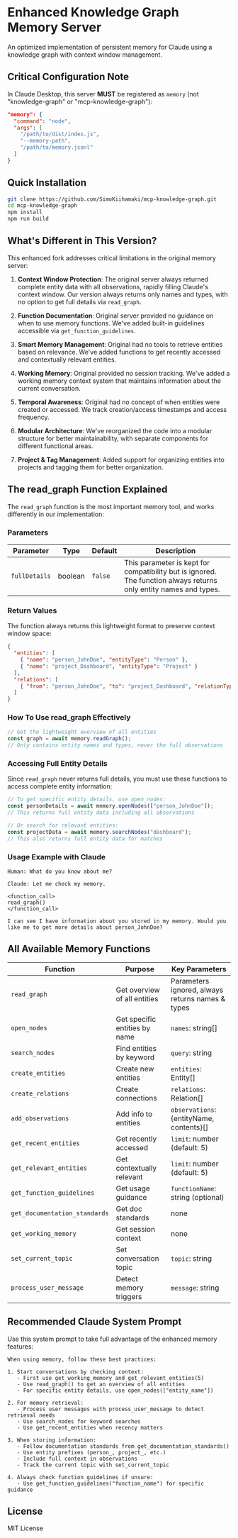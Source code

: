 # Enhanced Knowledge Graph Memory Server

An optimized implementation of persistent memory for Claude using a knowledge graph with context window management.

## Critical Configuration Note

In Claude Desktop, this server **MUST** be registered as `memory` (not "knowledge-graph" or "mcp-knowledge-graph"):

```json
"memory": {
  "command": "node",
  "args": [
    "/path/to/dist/index.js",
    "--memory-path", 
    "/path/to/memory.jsonl"
  ]
}
```

## Quick Installation

```bash
git clone https://github.com/SimoKiihamaki/mcp-knowledge-graph.git
cd mcp-knowledge-graph
npm install
npm run build
```

## What's Different in This Version?

This enhanced fork addresses critical limitations in the original memory server:

1. **Context Window Protection**: The original server always returned complete entity data with all observations, rapidly filling Claude's context window. Our version always returns only names and types, with no option to get full details via `read_graph`.

2. **Function Documentation**: Original server provided no guidance on when to use memory functions. We've added built-in guidelines accessible via `get_function_guidelines`.

3. **Smart Memory Management**: Original had no tools to retrieve entities based on relevance. We've added functions to get recently accessed and contextually relevant entities.

4. **Working Memory**: Original provided no session tracking. We've added a working memory context system that maintains information about the current conversation.

5. **Temporal Awareness**: Original had no concept of when entities were created or accessed. We track creation/access timestamps and access frequency.

6. **Modular Architecture**: We've reorganized the code into a modular structure for better maintainability, with separate components for different functional areas.

7. **Project & Tag Management**: Added support for organizing entities into projects and tagging them for better organization.

## The read_graph Function Explained

The `read_graph` function is the most important memory tool, and works differently in our implementation:

### Parameters

| Parameter | Type | Default | Description |
|-----------|------|---------|-------------|
| `fullDetails` | boolean | `false` | This parameter is kept for compatibility but is ignored. The function always returns only entity names and types. |

### Return Values

The function always returns this lightweight format to preserve context window space:

```json
{
  "entities": [
    { "name": "person_JohnDoe", "entityType": "Person" },
    { "name": "project_Dashboard", "entityType": "Project" }
  ],
  "relations": [
    { "from": "person_JohnDoe", "to": "project_Dashboard", "relationType": "manages" }
  ]
}
```

### How To Use read_graph Effectively

```javascript
// Get the lightweight overview of all entities
const graph = await memory.readGraph();
// Only contains entity names and types, never the full observations
```

### Accessing Full Entity Details

Since `read_graph` never returns full details, you must use these functions to access complete entity information:

```javascript
// To get specific entity details, use open_nodes:
const personDetails = await memory.openNodes(["person_JohnDoe"]);
// This returns full entity data including all observations

// Or search for relevant entities:
const projectData = await memory.searchNodes("dashboard");
// This also returns full entity data for matches
```

### Usage Example with Claude

```
Human: What do you know about me?

Claude: Let me check my memory.

<function_call>
read_graph()
</function_call>

I can see I have information about you stored in my memory. Would you like me to get more details about person_JohnDoe?
```

## All Available Memory Functions

| Function | Purpose | Key Parameters |
|----------|---------|----------------|
| `read_graph` | Get overview of all entities | Parameters ignored, always returns names & types |
| `open_nodes` | Get specific entities by name | `names`: string[] |
| `search_nodes` | Find entities by keyword | `query`: string |
| `create_entities` | Create new entities | `entities`: Entity[] |
| `create_relations` | Create connections | `relations`: Relation[] |
| `add_observations` | Add info to entities | `observations`: {entityName, contents}[] |
| `get_recent_entities` | Get recently accessed | `limit`: number (default: 5) |
| `get_relevant_entities` | Get contextually relevant | `limit`: number (default: 5) |
| `get_function_guidelines` | Get usage guidance | `functionName`: string (optional) |
| `get_documentation_standards` | Get doc standards | none |
| `get_working_memory` | Get session context | none |
| `set_current_topic` | Set conversation topic | `topic`: string |
| `process_user_message` | Detect memory triggers | `message`: string |

## Recommended Claude System Prompt

Use this system prompt to take full advantage of the enhanced memory features:

```
When using memory, follow these best practices:

1. Start conversations by checking context:
   - First use get_working_memory and get_relevant_entities(5)
   - Use read_graph() to get an overview of all entities
   - For specific entity details, use open_nodes(["entity_name"])

2. For memory retrieval:
   - Process user messages with process_user_message to detect retrieval needs
   - Use search_nodes for keyword searches
   - Use get_recent_entities when recency matters

3. When storing information:
   - Follow documentation standards from get_documentation_standards()
   - Use entity prefixes (person_, project_, etc.)
   - Include full context in observations
   - Track the current topic with set_current_topic

4. Always check function guidelines if unsure:
   - Use get_function_guidelines("function_name") for specific guidance
```

## License

MIT License
